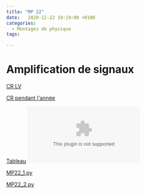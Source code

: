 ```yaml
---
title: "MP 22"
date:   2020-12-22 19:19:00 +0100
categories:
  - Montages de physique
tags:

---
```

# Amplification de signaux

[CR LV](/assets/pdf/MP22.pdf)
<object class="pdf fitvidsignore" data="/assets/pdf/MP22.pdf" type="application/pdf"></object>

[CR pendant l'année](/assets/pdf/MP22_CR.pdf)
<object class="pdf fitvidsignore" data="/assets/pdf/MP22_CR.pdf" type="application/pdf"></object>

[Tableau](/assets/jpeg/MP22_tableau.jpg)
<object class="pdf fitvidsignore" data="/assets/jpeg/MP22_tableau.jpg" type="application/jpg"></object>

<a href="/assets/python/MP22_1.py" download>MP22_1.py</a> 

<a href="/assets/python/MP22_2.py" download>MP22_2.py</a>
